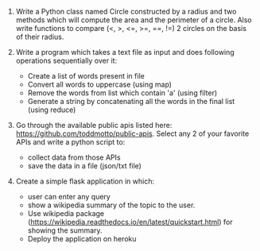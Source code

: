 1. Write a Python class named Circle constructed by a radius and two methods which will compute the area and the perimeter of a circle. Also write functions to compare (<, >, <=, >=, ==, !=) 2 circles on the basis of their radius.


2. Write a program which takes a text file as input and does following operations sequentially over it:
	- Create a list of words present in file
	- Convert all words to uppercase (using map)
	- Remove the words from list which contain 'a' (using filter)
	- Generate a string by concatenating all the words in the final list (using reduce)


3. Go through the available public apis listed here: https://github.com/toddmotto/public-apis. Select any 2 of your favorite APIs and write a python script to:

	- collect data from those APIs
	- save the data in a file (json/txt file)


4. Create a simple flask application in which:
	- user can enter any query
	- show a wikipedia summary of the topic to the user.
	- Use wikipedia package (https://wikipedia.readthedocs.io/en/latest/quickstart.html) for showing the summary.
	- Deploy the application on heroku


